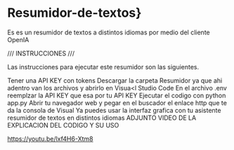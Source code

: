 # Resumidor-de-textos}
Es es un resumidor de textos a distintos idiomas por medio del cliente OpenIA

/// INSTRUCCIONES ///

Las instrucciones para ejecutar este resumidor son las siguientes.

Tener una API KEY con tokens
Descargar la carpeta Resumidor ya que ahi adentro van los archivos y abrirlo en Visua<l Studio Code
En el archivo .env reemplzar la API KEY que esa por tu API KEY
Ejecutar el codigo con python app.py
Abrir tu navegador web y pegar en el buscador el enlace http que te da la consola de Visual
Ya puedes usar la interfaz grafica con tu asistente resumidor de textos en distintos idiomas
ADJUNTO VIDEO DE LA EXPLICACION DEL CODIGO Y SU USO

https://youtu.be/lxf4H6-Xtm8
